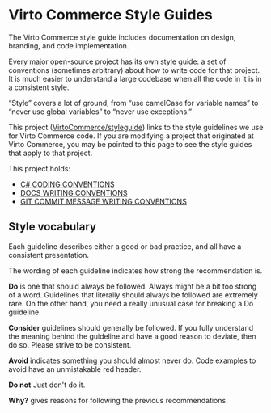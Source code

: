 # Virto Commerce Style Guides

The Virto Commerce style guide includes documentation on design, branding, and code implementation.

Every major open-source project has its own style guide: a set of conventions
(sometimes arbitrary) about how to write code for that project. It is much
easier to understand a large codebase when all the code in it is in a
consistent style.

“Style” covers a lot of ground, from “use camelCase for variable names” to
“never use global variables” to “never use exceptions.”

This project
([VirtoCommerce/styleguide](https://github.com/VirtoCommerce/styleguide)) links to the
style guidelines we use for Virto Commerce code. If you are modifying a project that
originated at Virto Commerce, you may be pointed to this page to see the style guides
that apply to that project.

This project holds:

* [C# CODING CONVENTIONS](csharp.md)
* [DOCS WRITING CONVENTIONS](docs.md)
* [GIT COMMIT MESSAGE WRITING CONVENTIONS](gitcommits.md)

## Style vocabulary

Each guideline describes either a good or bad practice, and all have a consistent presentation.

The wording of each guideline indicates how strong the recommendation is.

**Do** is one that should always be followed. Always might be a bit too strong of a word. Guidelines that literally should always be followed are extremely rare. On the other hand, you need a really unusual case for breaking a Do guideline.

**Consider** guidelines should generally be followed. If you fully understand the meaning behind the guideline and have a good reason to deviate, then do so. Please strive to be consistent.

**Avoid** indicates something you should almost never do. Code examples to avoid have an unmistakable red header.

**Do not** Just don't do it.

**Why?** gives reasons for following the previous recommendations.
